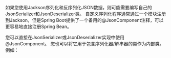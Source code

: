 如果您使用Jackson序列化和反序列化JSON数据，则可能需要编写自己的JsonSerializer和JsonDeserializer类。 自定义序列化程序通常通过一个模块注册到Jackson，但是Spring Boot提供了一个备用的@JsonComponent注释，可以更容易地直接注册Spring Bean。



您可以直接在JsonSerializer或JsonDeserializer实现中使用@JsonComponent。 您也可以将它用于包含序列化器/解串器的类作为内部类。 例如：

